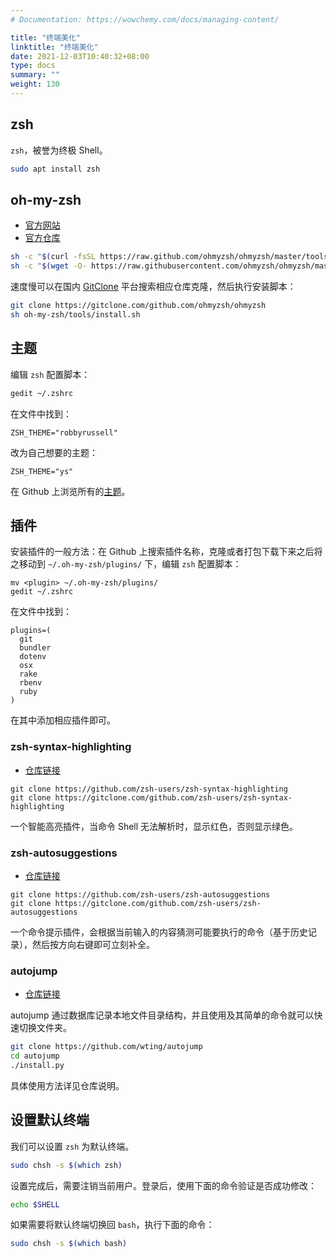 ```yaml
---
# Documentation: https://wowchemy.com/docs/managing-content/

title: "终端美化"
linktitle: "终端美化"
date: 2021-12-03T10:40:32+08:00
type: docs
summary: ""
weight: 130
---
```


<!--more-->

## zsh

`zsh`，被誉为终极 Shell。

```bash
sudo apt install zsh
```

## oh-my-zsh

- [官方网站](https://ohmyz.sh/)
- [官方仓库](https://github.com/ohmyzsh/ohmyzsh)

```bash
sh -c "$(curl -fsSL https://raw.github.com/ohmyzsh/ohmyzsh/master/tools/install.sh)"			    # 通过 curl 命令安装
sh -c "$(wget -O- https://raw.githubusercontent.com/ohmyzsh/ohmyzsh/master/tools/install.sh)"	# 通过 wget 命令安装
```

速度慢可以在国内 [GitClone](https://www.gitclone.com/) 平台搜索相应仓库克隆，然后执行安装脚本：

```bash
git clone https://gitclone.com/github.com/ohmyzsh/ohmyzsh
sh oh-my-zsh/tools/install.sh
```

## 主题

编辑 `zsh` 配置脚本：

```bash
gedit ~/.zshrc
```

在文件中找到：

```
ZSH_THEME="robbyrussell"
```

改为自己想要的主题：

```
ZSH_THEME="ys"
```

在 Github 上浏览所有的[主题](https://github.com/ohmyzsh/ohmyzsh/wiki/Themes)。

## 插件

安装插件的一般方法：在 Github 上搜索插件名称，克隆或者打包下载下来之后将之移动到 `~/.oh-my-zsh/plugins/` 下，编辑 `zsh` 配置脚本：

```
mv <plugin> ~/.oh-my-zsh/plugins/
gedit ~/.zshrc
```

在文件中找到：

```
plugins=(
  git
  bundler
  dotenv
  osx
  rake
  rbenv
  ruby
)
```

在其中添加相应插件即可。

### zsh-syntax-highlighting

- [仓库链接](https://github.com/zsh-users/zsh-syntax-highlighting)

```
git clone https://github.com/zsh-users/zsh-syntax-highlighting
git clone https://gitclone.com/github.com/zsh-users/zsh-syntax-highlighting
```

一个智能高亮插件，当命令 Shell 无法解析时，显示红色，否则显示绿色。

### zsh-autosuggestions

- [仓库链接](https://github.com/zsh-users/zsh-autosuggestions)

```
git clone https://github.com/zsh-users/zsh-autosuggestions
git clone https://gitclone.com/github.com/zsh-users/zsh-autosuggestions
```

一个命令提示插件，会根据当前输入的内容猜测可能要执行的命令（基于历史记录），然后按方向右键即可立刻补全。

### autojump

- [仓库链接](https://github.com/wting/autojump)

autojump 通过数据库记录本地文件目录结构，并且使用及其简单的命令就可以快速切换文件夹。

```bash
git clone https://github.com/wting/autojump
cd autojump
./install.py
```

具体使用方法详见仓库说明。

## 设置默认终端

我们可以设置 `zsh` 为默认终端。

```bash
sudo chsh -s $(which zsh)
```

设置完成后，需要注销当前用户。登录后，使用下面的命令验证是否成功修改：

```bash
echo $SHELL
```

如果需要将默认终端切换回 `bash`，执行下面的命令：

```bash
sudo chsh -s $(which bash)
```
